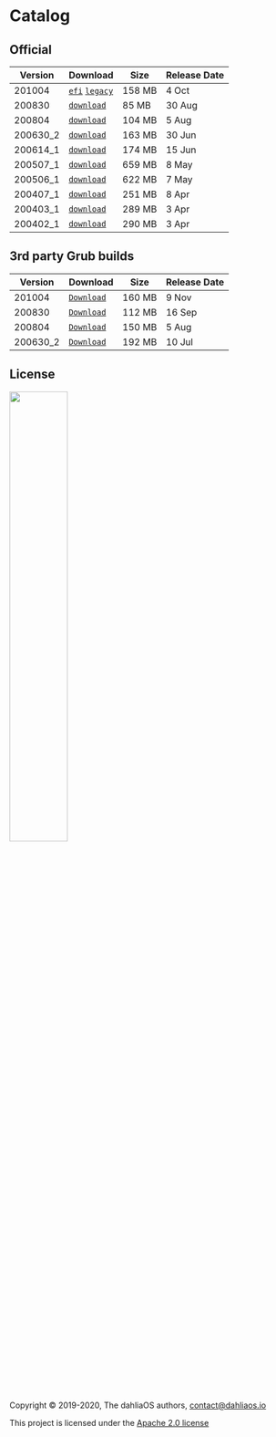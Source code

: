 # Catalog

## Official

| Version         | Download         | Size      | Release Date      |      
| -----------  | -----------  | ----------- | ----------- |  
| 201004|[`efi`](https://github.com/dahlia-os/releases/releases/download/201004-x86_64/dahliaOS-201004-efi.zip)  [`legacy`](https://github.com/dahlia-os/releases/releases/download/201004-x86_64/dahliaOS-201004-legacy.iso)             |158 MB|4 Oct|  
| 200830|[`download`](https://github.com/dahlia-os/releases/releases/download/200830-x86_64/dahliaOS-200830.iso)|85 MB|30 Aug|  
| 200804|[`download`](https://github.com/dahlia-os/releases/releases/download/200804-x86_64/dahliaOS-200804.iso)|104 MB|5 Aug|  
| 200630_2|[`download`](https://github.com/dahlia-os/releases/releases/download/200630.1-x86_64/dahliaOS-200630_2.iso)|163 MB|30 Jun|  
| 200614_1|[`download`](https://github.com/dahlia-os/releases/releases/download/200614.1-x86_64/dahliaOS-200614r1.iso)|174 MB|15 Jun|  
| 200507_1|[`download`](https://github.com/dahlia-os/releases/releases/download/200507.1-x86_64/dahliaOS200507-1.iso)|659 MB|8 May|  
| 200506_1|[`download`](https://github.com/dahlia-os/releases/releases/download/200506.1-x86_64/dahliaOS200506-1.iso)|622 MB|7 May|  
| 200407_1|[`download`](https://github.com/dahlia-os/releases/releases/download/200407.1-x86_64/dahliaOS200407-1.iso)|251 MB|8 Apr|  
| 200403_1|[`download`](https://github.com/dahlia-os/releases/releases/download/200403.1-x86_64/dahliaOS200403-1.iso)|289 MB|3 Apr|  
| 200402_1|[`download`](https://github.com/dahlia-os/releases/releases/download/200402.1-x86_64/dahliaOS200402-1.iso)|290 MB|3 Apr|  

## 3rd party Grub builds

| Version         | Download         | Size      | Release Date      |      
| -----------  | -----------  | ----------- | ----------- |  
|  201004|[`Download`](https://github.com/HexaOneOfficial/dahliaos/releases/download/201004/DahliaOS201004.iso)|160 MB |9 Nov|  
|  200830|[`Download`](https://github.com/HexaOneOfficial/dahliaos/releases/download/200830/DahliaOS200830.iso)|112 MB |16 Sep|  
|  200804|[`Download`](https://github.com/HexaOneOfficial/dahliaos/releases/download/200804/DahliaOS200804.iso)|150 MB |5 Aug|  
|  200630_2|[`Download`](https://github.com/HexaOneOfficial/dahliaos/releases/download/200630_2/DahliaOS200630_2.iso)|192 MB |10 Jul| 

## License

<p align="left">
  <img width="45%" src="https://github.com/dahlia-os/brand/blob/master/Logo%20SVGs/dahliaOS%20logo%20with%20text%20(drop%20shadow).svg"
</p>

Copyright © 2019-2020, The dahliaOS authors, contact@dahliaos.io

This project is licensed under the [Apache 2.0 license](../../LICENSE)
